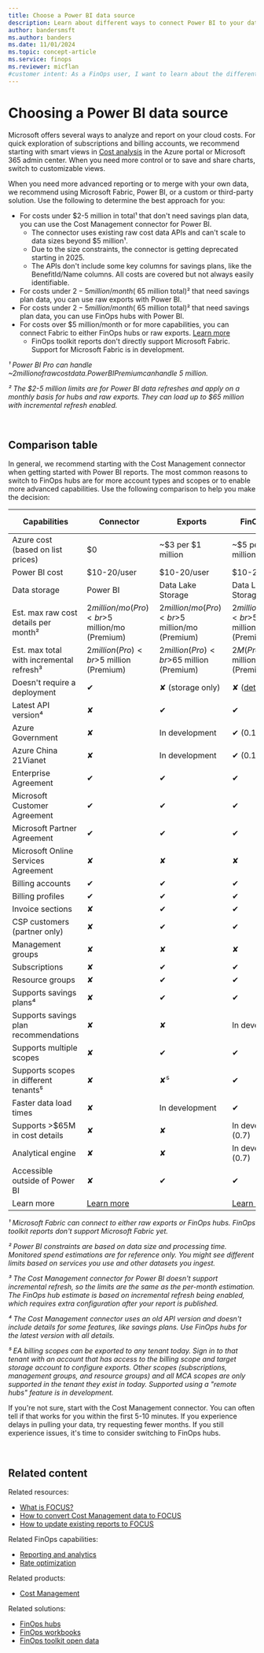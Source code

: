 ```yaml
---
title: Choose a Power BI data source
description: Learn about different ways to connect Power BI to your data to analyze and report on cloud costs, including connectors and exports.
author: bandersmsft
ms.author: banders
ms.date: 11/01/2024
ms.topic: concept-article
ms.service: finops
ms.reviewer: micflan
#customer intent: As a FinOps user, I want to learn about the different ways to connect Power BI to your data so that I can do it.
---
```


<!-- markdownlint-disable-next-line MD025 -->
# Choosing a Power BI data source

Microsoft offers several ways to analyze and report on your cloud costs. For quick exploration of subscriptions and billing accounts, we recommend starting with smart views in [Cost analysis](/azure/cost-management-billing/costs/quick-acm-cost-analysis) in the Azure portal or Microsoft 365 admin center. When you need more control or to save and share charts, switch to customizable views.

When you need more advanced reporting or to merge with your own data, we recommend using Microsoft Fabric, Power BI, or a custom or third-party solution. Use the following to determine the best approach for you:

- For costs under $2-5 million in total¹ that don't need savings plan data, you can use the Cost Management connector for Power BI.
  - The connector uses existing raw cost data APIs and can't scale to data sizes beyond $5 million¹.
  - Due to the size constraints, the connector is getting deprecated starting in 2025.
  - The APIs don't include some key columns for savings plans, like the BenefitId/Name columns. All costs are covered but not always easily identifiable.
- For costs under $2-5 million/month (~$65 million total)² that need savings plan data, you can use raw exports with Power BI.
- For costs under $2-5 million/month (~$65 million total)² that need savings plan data, you can use FinOps hubs with Power BI.
- For costs over $5 million/month or for more capabilities, you can connect Fabric to either FinOps hubs or raw exports. [Learn more](../../fabric/create-fabric-workspace-finops.md)
  - FinOps toolkit reports don't directly support Microsoft Fabric. Support for Microsoft Fabric is in development.

_¹ Power BI Pro can handle ~$2 million of raw cost data. Power BI Premium can handle ~$5 million._

_² The $2-5 million limits are for Power BI data refreshes and apply on a monthly basis for hubs and raw exports. They can load up to $65 million with incremental refresh enabled._

<br>

## Comparison table

In general, we recommend starting with the Cost Management connector when getting started with Power BI reports. The most common reasons to switch to FinOps hubs are for more account types and scopes or to enable more advanced capabilities. Use the following comparison to help you make the decision:

| Capabilities                             | Connector                                      | Exports                                        | FinOps hubs                                    | Microsoft Fabric¹              |
| ---------------------------------------- | ---------------------------------------------- | ---------------------------------------------- | ---------------------------------------------- | ------------------------------ |
| Azure cost (based on list prices)        | $0                                             | ~$3 per $1 million                             | ~$5 per $1 million                             | ~$3 per $1 million             |
| Power BI cost                            | $10-20/user                                    | $10-20/user                                    | $10-20/user                                    | $300+                          |
| Data storage                             | Power BI                                       | Data Lake Storage                              | Data Lake Storage                              | Data Lake Storage              |
| Est. max raw cost details per month²     | $2 million/mo (Pro)<br>$5 million/mo (Premium) | $2 million/mo (Pro)<br>$5 million/mo (Premium) | $2 million/mo (Pro)<br>$5 million/mo (Premium) | TBD                            |
| Est. max total with incremental refresh³ | $2 million (Pro)<br>$5 million (Premium)       | $2 million (Pro)<br>$65 million (Premium)      | $2M (Pro)<br>$65 million (Premium)             | TBD                            |
| Doesn't require a deployment             | ✔                                              | ✘ (storage only)                               | ✘ ([details][hubs-template])                   | ✘                              |
| Latest API version⁴                      | ✘                                              | ✔                                              | ✔                                              | ✔                              |
| Azure Government                         | ✘                                              | In development                                 | ✔ (0.1.1)                                      | ✔ (via Hubs)                   |
| Azure China 21Vianet                     | ✘                                              | In development                                 | ✔ (0.1.1)                                      | ✔ (via Hubs)                   |
| Enterprise Agreement                     | ✔                                              | ✔                                              | ✔                                              | ✔                              |
| Microsoft Customer Agreement             | ✔                                              | ✔                                              | ✔                                              | ✔                              |
| Microsoft Partner Agreement              | ✔                                              | ✔                                              | ✔                                              | ✔                              |
| Microsoft Online Services Agreement      | ✘                                              | ✘                                              | ✘                                              | ✘                              |
| Billing accounts                         | ✔                                              | ✔                                              | ✔                                              | ✔                              |
| Billing profiles                         | ✔                                              | ✔                                              | ✔                                              | ✔                              |
| Invoice sections                         | ✘                                              | ✔                                              | ✔                                              | ✔                              |
| CSP customers (partner only)             | ✘                                              | ✔                                              | ✔                                              | ✔                              |
| Management groups                        | ✘                                              | ✘                                              | ✘                                              | ✘                              |
| Subscriptions                            | ✘                                              | ✔                                              | ✔                                              | ✔                              |
| Resource groups                          | ✘                                              | ✔                                              | ✔                                              | ✔                              |
| Supports savings plans⁴                  | ✘                                              | ✔                                              | ✔                                              | ✔                              |
| Supports savings plan recommendations    | ✘                                              | ✘                                              | In development                                 | In development                 |
| Supports multiple scopes                 | ✘                                              | ✔                                              | ✔                                              | ✔                              |
| Supports scopes in different tenants⁵    | ✘                                              | ✘⁵                                             | ✔                                              | ✔ (via Hubs)                   |
| Faster data load times                   | ✘                                              | In development                                 | ✔                                              | ✔ (via Hubs)                   |
| Supports >$65M in cost details           | ✘                                              | ✘                                              | In development (0.7)                           | ✔                              |
| Analytical engine                        | ✘                                              | ✘                                              | In development (0.7)                           | ✔                              |
| Accessible outside of Power BI           | ✘                                              | ✔                                              | ✔                                              | ✔                              |
| Learn more                               | [Learn more][about-connector]                  |                                                | [Learn more][about-hubs]                       | [Learn more][about-workspaces] |

[about-connector]: /power-bi/connect-data/desktop-connect-azure-cost-management
[about-hubs]: ../hubs/finops-hubs-overview.md
[about-workspaces]: ../../fabric/create-fabric-workspace-finops.md
[hubs-template]: ../hubs/template.md

_¹ Microsoft Fabric can connect to either raw exports or FinOps hubs. FinOps toolkit reports don't support Microsoft Fabric yet._

_² Power BI constraints are based on data size and processing time. Monitored spend estimations are for reference only. You might see different limits based on services you use and other datasets you ingest._

_³ The Cost Management connector for Power BI doesn't support incremental refresh, so the limits are the same as the per-month estimation. The FinOps hub estimate is based on incremental refresh being enabled, which requires extra configuration after your report is published._

_⁴ The Cost Management connector uses an old API version and doesn't include details for some features, like savings plans. Use FinOps hubs for the latest version with all details._

_⁵ EA billing scopes can be exported to any tenant today. Sign in to that tenant with an account that has access to the billing scope and target storage account to configure exports. Other scopes (subscriptions, management groups, and resource groups) and all MCA scopes are only supported in the tenant they exist in today. Supported using a "remote hubs" feature is in development._

If you're not sure, start with the Cost Management connector. You can often tell if that works for you within the first 5-10 minutes. If you experience delays in pulling your data, try requesting fewer months. If you still experience issues, it's time to consider switching to FinOps hubs.

<br>

## Related content

Related resources:

- [What is FOCUS?](../../focus/what-is-focus.md)
- [How to convert Cost Management data to FOCUS](../../focus/convert.md)
- [How to update existing reports to FOCUS](../../focus/mapping.md)

<!-- TODO: Bring in after these resources are moved
- [Common terms](../../_resources/terms.md)
- [Data dictionary](../../_resources/data-dictionary.md)
-->

Related FinOps capabilities:

- [Reporting and analytics](../../framework/understand/reporting.md)
- [Rate optimization](../../framework/optimize/rates.md)

Related products:

- [Cost Management](/azure/cost-management-billing/costs/)

Related solutions:

- [FinOps hubs](../hubs/finops-hubs-overview.md)
- [FinOps workbooks](../workbooks/finops-workbooks-overview.md)
- [FinOps toolkit open data](../open-data.md)

<br>
